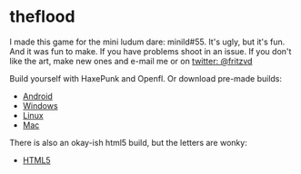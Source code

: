 theflood
========

I made this game for the mini ludum dare: minild#55.
It's ugly, but it's fun. And it was fun to make. If you have problems shoot in an issue.
If you don't like the art, make new ones and e-mail me or on [twitter: @fritzvd](https://twitter.com/fritzvd)

Build yourself with HaxePunk and Openfl. Or download pre-made builds:
* [Android](https://play.google.com/store/apps/details?id=com.fritzvd.theflood)
* [Windows](https://github.com/fritzvd/theflood/archive/0.1.2-win.zip)
* [Linux](https://github.com/fritzvd/theflood/archive/0.1.2-lin64.zip)
* [Mac](https://github.com/fritzvd/theflood/releases/tag/0.1.2-mac64)

There is also an okay-ish html5 build, but the letters are wonky:
* [HTML5](http://www.fritzvd.com/theflood)
